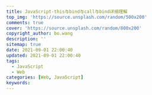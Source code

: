 ```yaml
---
title: JavaScript-this与bind与call与bind详细理解
top_img: 'https://source.unsplash.com/random/500x200'
comments: true
cover: 'https://source.unsplash.com/random/800x200'
copyright_author: bo.wang
description: ''
sitemap: true
date: 2021-09-01 22:00:40
updated: 2021-09-01 22:00:40
tags:
  - JavaScript
  - Web
categories: [Web, JavaScript]
keywords:
---
```


